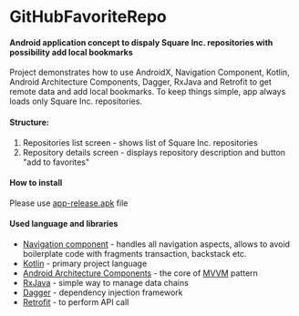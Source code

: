 # GitHubFavoriteRepo

#### Android application concept to dispaly Square Inc. repositories with possibility add local bookmarks 

Project demonstrates how to use AndroidX, Navigation Component, Kotlin, Android Architecture Components, Dagger, RxJava and Retrofit to get remote data and add local bookmarks.
To keep things simple, app always loads only Square Inc. repositories.

#### Structure:

1. Repositories list screen - shows list of Square Inc. repositories
2. Repository details screen - displays repository description and button "add to favorites"

#### How to install

Please use [app-release.apk](./app/release/) file

#### Used language and libraries
 * [Navigation component](https://developer.android.com/guide/navigation) - handles all navigation aspects, allows to avoid boilerplate code with fragments transaction, backstack etc.
 * [Kotlin](https://kotlinlang.org/docs/tutorials/kotlin-android.html) - primary project language
 * [Android Architecture Components](https://developer.android.com/topic/libraries/architecture/index.html) - the core of [MVVM](https://en.wikipedia.org/wiki/Model%E2%80%93view%E2%80%93viewmodel) pattern
 * [RxJava](https://github.com/ReactiveX/RxJava) - simple way to manage data chains
 * [Dagger](https://google.github.io/dagger/) - dependency injection framework
 * [Retrofit](http://square.github.io/retrofit/) - to perform API call
